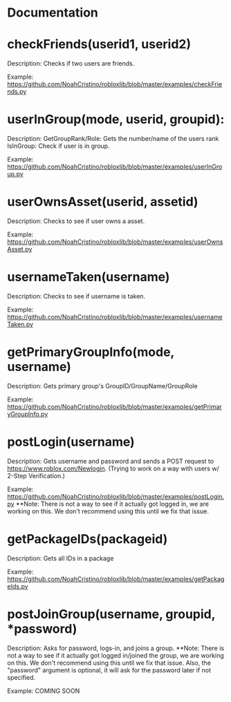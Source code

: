 # Documentation
# checkFriends(userid1, userid2)

Description: Checks if two users are friends. 

Example: https://github.com/NoahCristino/robloxlib/blob/master/examples/checkFriends.py

# userInGroup(mode, userid, groupid):

Description: GetGroupRank/Role: Gets the number/name of the users rank IsInGroup: Check if user is in group. 

Example: https://github.com/NoahCristino/robloxlib/blob/master/examples/userInGroup.py
# userOwnsAsset(userid, assetid)

Description: Checks to see if user owns a asset.

Example: https://github.com/NoahCristino/robloxlib/blob/master/examples/userOwnsAsset.py

# usernameTaken(username)

Description: Checks to see if username is taken.

Example: https://github.com/NoahCristino/robloxlib/blob/master/examples/usernameTaken.py

# getPrimaryGroupInfo(mode, username)

Description: Gets primary group's GroupID/GroupName/GroupRole

Example: https://github.com/NoahCristino/robloxlib/blob/master/examples/getPrimaryGroupInfo.py

# postLogin(username)

Description: Gets username and password and sends a POST request to https://www.roblox.com/Newlogin. (Trying to work on a way with users w/ 2-Step Verification.)

Example: https://github.com/NoahCristino/robloxlib/blob/master/examples/postLogin.py
**Note: There is not a way to see if it actually got logged in, we are working on this. We don't recommend using this until we fix that issue.

# getPackageIDs(packageid)

Description: Gets all IDs in a package

Example: https://github.com/NoahCristino/robloxlib/blob/master/examples/getPackageIds.py

# postJoinGroup(username, groupid, *password)

Description: Asks for password, logs-in, and joins a group. **Note: There is not a way to see if it actually got logged in/joined the group, we are working on this. We don't recommend using this until we fix that issue. Also, the "password" argument is optional, it will ask for the password later if not specified.

Example: COMING SOON

